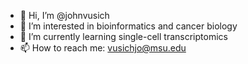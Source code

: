 - 👋 Hi, I’m @johnvusich
- 👀 I’m interested in bioinformatics and cancer biology
- 🌱 I’m currently learning single-cell transcriptomics
- 📫 How to reach me: vusichjo@msu.edu

<!---
johnvusich/johnvusich is a ✨ special ✨ repository because its `README.md` (this file) appears on your GitHub profile.
You can click the Preview link to take a look at your changes.
--->
